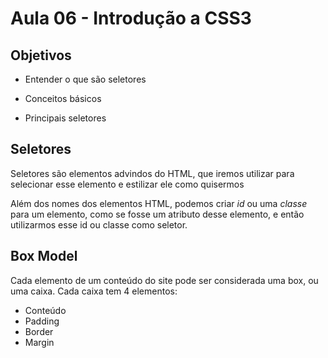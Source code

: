 # Aula 06 - Introdução a CSS3

## Objetivos

* Entender o que são seletores

* Conceitos básicos

* Principais seletores

## Seletores

Seletores são elementos advindos do HTML, que iremos utilizar para selecionar esse elemento e estilizar ele como quisermos

Além dos nomes dos elementos HTML, podemos criar *id* ou uma *classe* para um elemento, como se fosse um atributo desse elemento, e então utilizarmos esse id ou classe como seletor.

## Box Model

Cada elemento de um conteúdo do site pode ser considerada uma box, ou uma caixa. Cada caixa tem 4 elementos:

* Conteúdo
* Padding
* Border
* Margin
